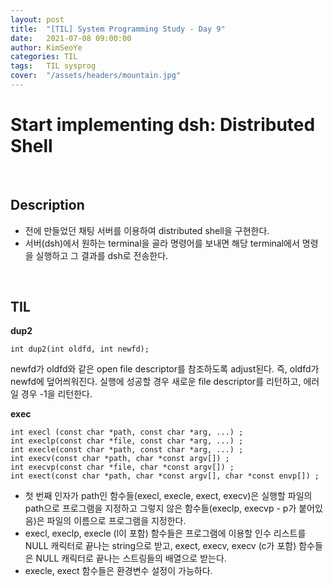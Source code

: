```yaml
---
layout: post
title:  "[TIL] System Programming Study - Day 9"
date:   2021-07-08 09:00:00
author: KimSeoYe
categories: TIL
tags:   TIL sysprog
cover:  "/assets/headers/mountain.jpg"
---
```

# Start implementing dsh: Distributed Shell

<br>

## Description 
- 전에 만들었던 채팅 서버를 이용하여 distributed shell을 구현한다.
- 서버(dsh)에서 원하는 terminal을 골라 명령어를 보내면 해당 terminal에서 명령을 실행하고 그 결과를 dsh로 전송한다.

<br>

## TIL

**dup2**

`int dup2(int oldfd, int newfd);`

newfd가 oldfd와 같은 open file descriptor를 참조하도록 adjust된다. 즉, oldfd가 newfd에 덮어씌워진다. 실행에 성공할 경우 새로운 file descriptor를 리턴하고, 에러일 경우 -1을 리턴한다.

**exec**
```
int execl (const char *path, const char *arg, ...) ;
int execlp(const char *file, const char *arg, ...) ;
int execle(const char *path, const char *arg, ...) ;
int execv(const char *path, char *const argv[]) ;
int execvp(const char *file, char *const argv[]) ;
int exect(const char *path, char *const argv[], char *const envp[]) ;
```
- 첫 번째 인자가 path인 함수들(execl, execle, exect, execv)은 실행할 파일의 path으로 프로그램을 지정하고 그렇지 않은 함수들(execlp, execvp - p가 붙어있음)은 파일의 이름으로 프로그램을 지정한다.
- execl, execlp, execle (l이 포함) 함수들은 프로그램에 이용할 인수 리스트를 NULL 캐릭터로 끝나는 string으로 받고, exect, execv, execv (c가 포함) 함수들은 NULL 캐릭터로 끝나는 스트링들의 배열으로 받는다.
- execle, exect 함수들은 환경변수 설정이 가능하다.

<br>
